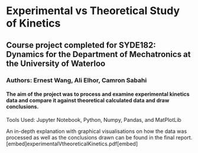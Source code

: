 # Experimental vs Theoretical Study of Kinetics 
## Course project completed for SYDE182: Dynamics for the Department of Mechatronics at the University of Waterloo
### Authors: Ernest Wang, Ali Elhor, Camron Sabahi
#### The aim of the project was to process and examine experimental kinetics data and compare it against theoretical calculated data and draw conclusions. 
Tools Used: Jupyter Notebook, Python, Numpy, Pandas, and MatPlotLib

An in-depth explanation with graphical visualisations on how the data was processed as well as the conclusions drawn can be found in the final report. [embed]experimentalVtheoreticalKinetics.pdf[embed]

